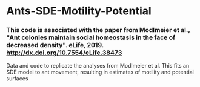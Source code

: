 # Ants-SDE-Motility-Potential

### This code is associated with the paper from Modlmeier et al., "Ant colonies maintain social homeostasis in the face of decreased density". eLife, 2019. http://dx.doi.org/10.7554/eLife.38473

Data and code to replicate the analyses from Modlmeier et al.  This fits an SDE model to ant movement, resulting in estimates of motility and potential surfaces
